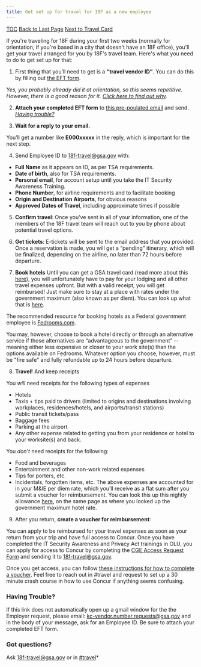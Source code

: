 ```yaml
---
title: Get set up for travel for 18F as a new employee
---
```


[TOC](/travel-guide-table-of-contents)
[Back to Last Page](/first-time-travel-obtain-vendor-id-start)
[Next to Travel Card](/first-time-travel-travel-card)

If you're traveling for 18F during your first two weeks (normally for orientation, if you're based in a city that doesn't have an 18F office), you'll get your travel arranged for you by 18F's travel team. Here's what you need to do to get set up for that:

1. First thing that you’ll need to get is a **“travel vendor ID”**. You can do this by filling out [the EFT form](https://drive.google.com/a/gsa.gov/file/d/0B0Kck5dqF_Ebb0FFZ29RR0JmVVk/view?usp=sharing). 

 _Yes, you probably already did it at orientation, so this seems repetitive. However, there is a good reason for it. [Click here to find out why](https://docs.google.com/document/d/1cHGnvUVGzYJkSuW0-2ZEy4g4vwgNLLkZcI1j5JVozDQ/edit#bookmark=id.f206jlg5swxh)._

2.  **Attach your completed EFT form** to [this pre-poulated email](https://mail.google.com/mail/?view=cm&ui=2&tf=0&fs=1&to=kc-vendor.number.requests%40gsa.gov&su=Request%20to%20Obtain%20Employee%20ID&body=To%20KC%20Vendor%2C%0A%0ACould%20I%20please%20have%20my%20employee%20ID%3F%0A%0AThank%20you%2C%0A) and send.
[_Having trouble?_](#having-trouble)

3. **Wait for a reply to your email.**

 You’ll get a number like **E000xxxxx** in the reply, which is important for the next step.

4. Send Employee ID to [18f-travel@gsa.gov](mailto:18f-travel@gsa.gov) with:
  * **Full Name** as it appears on ID, as per TSA requirements.
  * **Date of birth**, also for TSA requirements.
  * **Personal email**, for account setup until you take the IT Security Awareness Training.
  * **Phone Number**, for airline requirements and to facilitate booking
  * **Origin and Destination Airports**, for obvious reasons
  * **Approved Dates of Travel**, including approximate times if possible

5. **Confirm travel**: Once you’ve sent in all of your information, one of the members of the 18F travel team will reach out to you by phone about potential travel options.

6. **Get tickets**: E-tickets will be sent to the email address that you provided. Once a reservation is made, you will get a “pending” itinerary, which will be finalized, depending on the airline, no later than 72 hours before departure.

7. **Book hotels** Until you can get a GSA travel card (read more about this [here](https://handbook.18f.gov/first-time-travel-travel-card/)), you will unfortunately have to pay for your lodging and all other travel expenses upfront. But with a valid receipt, you will get reimbursed! Just make sure to stay at a place with rates under the government maximum (also known as per diem). You can look up what that is [here](http://www.gsa.gov/portal/category/100120).

 The recommended resource for booking hotels as a Federal government employee is [Fedrooms.com](fedrooms.com).

 You may, however, choose to book a hotel directly or through an alternative service if those alternatives are “advantageous to the government” -- meaning either less expensive or closer to your work site(s) than the options available on Fedrooms. Whatever option you choose, however, must be "fire safe" and fully refundable up to 24 hours before departure.

8. **Travel!** And keep receipts

 You _will_ need receipts for the following types of expenses
  * Hotels
  * Taxis + tips paid to drivers (limited to origins and destinations involving workplaces, residences/hotels, and airports/transit stations)
  * Public transit tickets/pass
  * Baggage fees
  * Parking at the airport
  * Any other expense related to getting you from your residence or hotel to your worksite(s) and back.

 You _don’t_ need receipts for the following:
  * Food and beverages
  * Entertainment and other non-work related expenses
  * Tips for porters, etc.
  * Incidentals, forgotten items, etc.
The above expenses are accounted for in your M&IE per diem rate, which you’ll receive as a flat sum after you submit a voucher for reimbursement. You can look this up this nightly allowance [here](http://www.gsa.gov/portal/category/100120), on the same page as where you looked up the government maximum hotel rate.

9. After you return, **create a voucher for reimbursement**:

 You can apply to be reimbursed for your travel expenses as soon as your return from your trip and have full access to Concur. Once you have completed the IT Security Awareness and Privacy Act trainings in OLU, you can apply for access to Concur by completing the [CGE Access Request Form](https://drive.google.com/a/gsa.gov/file/d/0B0Kck5dqF_EbM3ZRaHRqRHFWSzA/view?usp=sharing) and sending it to [18f-travel@gsa.gov](mailto:18f-travel@gsa.gov).

 Once you get access, you can follow [these instructions for how to complete a voucher](https://handbook.18f.gov/travel-guide-5-reimbursement/). Feel free to reach out in #travel and request to set up a 30 minute crash course in how to use Concur if anything seems confusing.


### Having Trouble?
If this link does not automatically open up a gmail window for the the Employer request, please email:  kc-vendor.number.requests@gsa.gov and in the body of your message, ask for an Employee ID. Be sure to attach your completed EFT form.

### Got questions? 
Ask [18f-travel@gsa.gov](mailto:18f-travel@gsa.gov) or in [#travel](https://18f.slack.com/messages/travel)*
